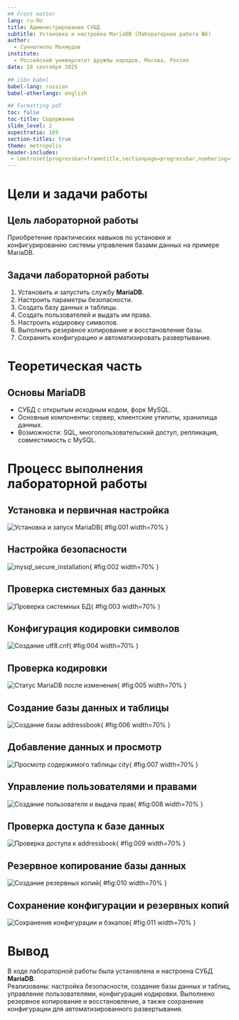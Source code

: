 ```yaml
---
## Front matter
lang: ru-RU
title: Администрирование СУБД
subtitle: Установка и настройка MariaDB (Лабораторная работа №6)
author:
  - Суннатилло Махмудов
institute:
  - Российский университет дружбы народов, Москва, Россия
date: 28 сентября 2025

## i18n babel
babel-lang: russian
babel-otherlangs: english

## Formatting pdf
toc: false
toc-title: Содержание
slide_level: 2
aspectratio: 169
section-titles: true
theme: metropolis
header-includes:
 - \metroset{progressbar=frametitle,sectionpage=progressbar,numbering=fraction}
---
```


# Цели и задачи работы

## Цель лабораторной работы

Приобретение практических навыков по установке и конфигурированию системы управления базами данных на примере MariaDB.

## Задачи лабораторной работы

1. Установить и запустить службу **MariaDB**.  
2. Настроить параметры безопасности.  
3. Создать базу данных и таблицы.  
4. Создать пользователей и выдать им права.  
5. Настроить кодировку символов.  
6. Выполнить резервное копирование и восстановление базы.  
7. Сохранить конфигурацию и автоматизировать развертывание.

# Теоретическая часть

## Основы MariaDB

* СУБД с открытым исходным кодом, форк MySQL.  
* Основные компоненты: сервер, клиентские утилиты, хранилища данных.  
* Возможности: SQL, многопользовательский доступ, репликация, совместимость с MySQL.  

# Процесс выполнения лабораторной работы

## Установка и первичная настройка

![Установка и запуск MariaDB](01.png){ #fig:001 width=70% }

## Настройка безопасности

![mysql_secure_installation](03.png){ #fig:002 width=70% }

## Проверка системных баз данных

![Проверка системных БД](05.png){ #fig:003 width=70% }

## Конфигурация кодировки символов

![Создание utf8.cnf](07.png){ #fig:004 width=70% }

## Проверка кодировки

![Статус MariaDB после изменения](08.png){ #fig:005 width=70% }

## Создание базы данных и таблицы

![Создание базы addressbook](09.png){ #fig:006 width=70% }

## Добавление данных и просмотр

![Просмотр содержимого таблицы city](09.png){ #fig:007 width=70% }

## Управление пользователями и правами

![Создание пользователя и выдача прав](10.png){ #fig:008 width=70% }

## Проверка доступа к базе данных

![Проверка доступа к addressbook](11.png){ #fig:009 width=70% }

## Резервное копирование базы данных

![Создание резервных копий](12.png){ #fig:010 width=70% }

## Сохранение конфигурации и резервных копий

![Сохранение конфигурации и бэкапов](13.png){ #fig:011 width=70% }

# Вывод

В ходе лабораторной работы была установлена и настроена СУБД **MariaDB**.  
Реализованы: настройка безопасности, создание базы данных и таблиц, управление пользователями, конфигурация кодировки. Выполнено резервное копирование и восстановление, а также сохранение конфигурации для автоматизированного развертывания.
